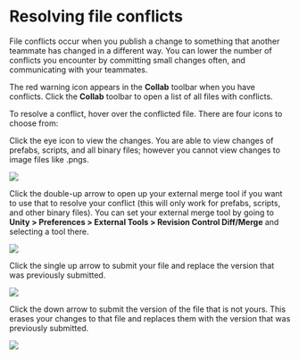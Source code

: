 Resolving file conflicts
========================

File conflicts occur when you publish a change to something that another teammate has changed in a different way. You can lower the number of conflicts you encounter by committing small changes often, and communicating with your teammates.

The red warning icon appears in the **Collab** toolbar when you have conflicts. Click the **Collab** toolbar to open a list of all files with conflicts.

To resolve a conflict, hover over the conflicted file. There are four icons to choose from:

Click the eye icon to view the changes. You are able to view changes of prefabs, scripts, and all binary files; however you cannot view changes to image files like .pngs.

![](../uploads/Main/UnityCollaborate15.png)

Click the double-up arrow to open up your external merge tool if you want to use that to resolve your conflict (this will only work for prefabs, scripts, and other binary files). You can set your external merge tool by going to **Unity &gt; Preferences &gt; External Tools &gt; Revision Control Diff/Merge** and selecting a tool there.

![](../uploads/Main/UnityCollaborate16.png)

Click the single up arrow to submit your file and replace the version that was previously submitted.

![](../uploads/Main/UnityCollaborate17.png)

Click the down arrow to submit the version of the file that is not yours. This erases your changes to that file and replaces them with the version that was previously submitted. 

![](../uploads/Main/UnityCollaborate18.png)

